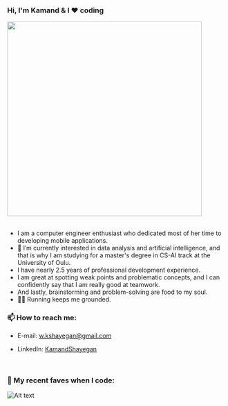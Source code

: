 
 ### Hi, I'm Kamand & I ❤️ coding

<!--
**KamandShayegan/KamandShayegan** is a ✨ _special_ ✨ repository because its `README.md` (this file) appears on your GitHub profile.

Here are some ideas to get you started:

- 🔭 I’m currently working on ...
- 🌱 I’m currently learning ...
- 👯 I’m looking to collaborate on ...
- 🤔 I’m looking for help with ...
- 💬 Ask me about ...
- 📫 How to reach me: ...
- 😄 Pronouns: ...
- 
-->

<!-- [![Top Langs](https://github-readme-stats.vercel.app/api/top-langs/?username=kamandshayegan&layout=compact&theme=tokyonight)](https://github.com/anuraghazra/github-readme-stats) -->
<div align='left'>
<img src="https://i.pinimg.com/originals/e7/26/c7/e726c74ac081eed50feee1433d12c998.gif" width="450"/>
</div>

<!-- 
<div align='center'>
 <img src="https://vandaei.ir/wp-content/uploads/2021/04/animation_640_knud1x9i.gif" width="200"/>
</div> -->

<!-- ![Kamands Work Env](https://cdn.dribbble.com/users/2646423/screenshots/5507196/computer.gif) -->
<br />

 - I am a computer engineer enthusiast who dedicated most of her time to developing mobile applications.
 - 🌱 I’m currently interested in data analysis and  artificial intelligence, and that is why I am studying for a
master's degree in CS-AI track at the University of Oulu.
 - I have nearly 2.5 years of professional development experience.
 - I am great at spotting weak points and problematic concepts, and I can confidently say that I am really good at teamwork.
 - And lastly, brainstorming and problem-solving are food to my soul.
 - 🏃‍♀️ Running keeps me grounded.

### 📫 How to reach me:

- E-mail: <a href="mailto:w.kshayegan@gmail.com"> w.kshayegan@gmail.com </a>

- LinkedIn: [KamandShayegan](https://www.linkedin.com/in/kamand-shayegan-4361041a7/)
<!-- - Instagram: [@iamkamand](https://www.instagram.com/iamkamand/) -->

<br />

<!-- ### 📈 my github stats -->

<!-- [![Anurag's GitHub stats](https://github-readme-stats.vercel.app/api?username=kamandshayegan&count_private=true&show_icons=true&theme=buefy)](https://github.com/anuraghazra/github-readme-stats) -->

<!-- <div style="display: flex; flex-direction: row;">
  <img class="img" src="https://github-readme-stats.vercel.app/api/top-langs/?username=kamandshayegan&layout=compact&theme=tokyonight" />
 <img class="img" src="https://github-readme-stats.vercel.app/api?username=kamandshayegan&count_private=true&show_icons=true&theme=tokyonight" />

</div> -->

<!-- https://open.spotify.com/user/s2zngaj7nt3ftk0ut5urf7r1a?si=BouZdWouTSKTIGfBFDWN_Q -->
### 🎵 My recent faves when I code:
![Alt text](https://spotify-recently-played-readme.vercel.app/api?user=s2zngaj7nt3ftk0ut5urf7r1a&unique={1})

